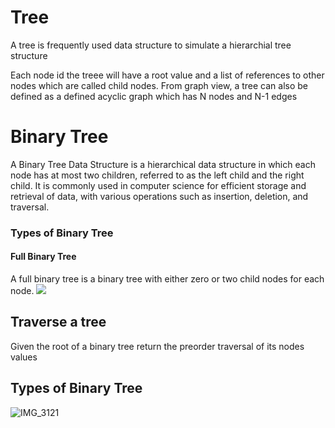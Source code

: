 # Tree
A tree is frequently used data structure to simulate a hierarchial tree structure

Each node id the treee will have a root value and a list of references to other nodes which are called child nodes. From graph view, a tree can also be defined as a defined acyclic graph which has N nodes and N-1 edges

# Binary Tree 

A Binary Tree Data Structure is a hierarchical data structure in which each node has at most two children, referred to as the left child and the right child. It is commonly used in computer science for efficient storage and retrieval of data, with various operations such as insertion, deletion, and traversal.

### Types of Binary Tree
#### Full Binary Tree
A full binary tree is a binary tree with either zero or two child nodes for each node. 
<img src = "https://media.geeksforgeeks.org/wp-content/uploads/20221229135813/full.png"/>

## Traverse a tree
Given the root of a binary tree return the preorder traversal of its nodes values

## Types of Binary Tree
![IMG_3121](https://github.com/user-attachments/assets/81823ad6-c8c5-47f1-a4e6-e66628f58155)
